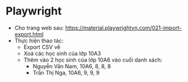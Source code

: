 # Playwright
- Cho trang web sau: https://material.playwrightvn.com/021-import-export.html
- Thực hiện thao tác:
    - Export CSV về
    - Xoá các học sinh của lớp 10A3
    - Thêm vào 2 học sinh của lớp 10A6 vào cuối danh sách: 
        - Nguyễn Văn Nam, 10A6, 8, 8, 8
        - Trần Thị Nga, 10A6, 9, 9, 9
